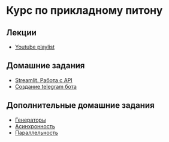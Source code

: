 # Курс по прикладному питону

## Лекции
 - [Youtube playlist](https://www.youtube.com/playlist?list=PLmA-1xX7IuzAN-syeNi3qgWS93lONnaoN)

## Домашние задания
 - [Streamlit. Работа с API](lesson_4%20Streamlit.%20Работа%20с%20API/hometask/ИИ_ДЗ_1_(ОБЯЗАТЕЛЬНОЕ).ipynb) 
 - [Создание telegram бота](lesson_6%20Создание%20telegram%20бота/hometask/ИИ_ДЗ_2_(ОБЯЗАТЕЛЬНОЕ).ipynb) 

## Дополнительные домашние задания
 - [Генераторы](lesson_1%20Основы%20асинхронного%20программирования,%20продвинутое%20использование%20генераторов,%20конструкция%20yield%20from.%20От%20генераторов%20к%20асинхронности/additional_hometask/ИИ_1_задачи.ipynb) 
 - [Асинхронность](lesson_2%20Асинхронность.%20Библиотеки%20Asyncio,%20Aiohttp/additional_hometask/ИИ_2_задачи.ipynb) 
 - [Параллельность](lesson_3%20GIL.%20Процессы%20и%20потоки.%20Основы%20синхронизации.%20Способы%20ускорения%20вычислений%20применения%20функций%20к%20датасетам/additional_hometask/ИИ_3_задачи.ipynb)